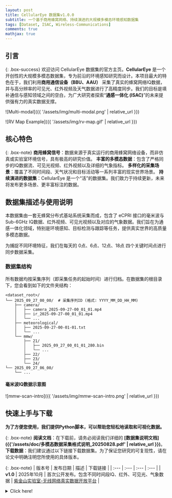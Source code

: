 ```yaml
---
layout: post
title: CellularEye 数据集v1.0.0
subtitle: 一个基于商用蜂窝网络、持续演进的大规模多模态环境感知数据集
tags: [Dataset, ISAC, Wireless-Communications]
comments: true
mathjax: true
---
```


## 引言

{: .box-success}
欢迎访问 CellularEye 数据集的官方主页。**CellularEye** 是一个开创性的大规模多模态数据集，专为前沿的环境感知研究而设计。本项目最大的特色在于，我们利用**商用通信设备（BBU、AAU）** 采集了真实的蜂窝网络IQ数据，并与高分辨率的可见光、红外视频及天气数据进行了高精度同步。我们的目标是填补通信与感知领域之间的空白，为广大研究者探索“**通感一体化 (ISAC)**”的未来提供强有力的真实数据支撑。

![Multi-modal]({{ '/assets/img/multi-modal.png' | relative_url }})

![RV Map Example]({{ '/assets/img/rv-map.gif' | relative_url }})


## 核心特色

{: .box-note}
**商用蜂窝信号**：数据来源于真实运行的商用蜂窝网络设备，而非仿真或实验室环境信号，具有极高的研究价值。
**丰富的多模态数据**：包含了严格同步的IQ数据流、可见光视频、红外视频以及详细的气象指标。
**多样化的采集场景**：覆盖了不同时间段、天气状况和目标活动等一系列丰富的现实世界场景。
**持续演进的数据集**：CellularEye 是一个“活”的数据集。我们致力于持续更新，未来将发布更多场景、更丰富标注的数据。


## 数据集描述与使用说明

本数据集由一套无蜂窝分布式基站系统采集而成，包含了 eCPRI 接口的毫米波与 Sub-6GHz IQ数据、红外视频、可见光视频以及对应的气象数据。我们旨在为通感一体化领域，特别是环境感知、目标检测与跟踪等任务，提供真实世界的高质量多模态数据。

为捕捉不同环境特征，我们在每天的 0点、6点、12点、18点 四个关键时间点进行同步数据采集。

### 数据集结构

所有数据均按采集序列（即采集任务的起始时间）进行归档。在数据集的根目录下，您会看到如下的文件夹结构：

```
<dataset_root>/
└── 2025_09_27_00_00/  # 采集序列ID (格式: YYYY_MM_DD_HH_MM)
    ├── camera/
    │   ├── camera_2025-09-27-00_01_01.mp4
    │   ├── ir_2025-09-27-00_01_01.mp4
    │   └── ...
    ├── meteorological/
    │   ├── 2025-09-27-00-01-01.txt
    │   └── ...
    └── mmw/
        ├── 21/
        │   ├── 2025_09_27_00_01_01_280.bin
        │   └── ...
        ├── 22/
        ├── 23/
        └── 24/
└── 2025_09_27_06_00/
    └── ...
```
#### 毫米波IQ数据示意图

![mmw-scan-intro]({{ '/assets/img/mmw-scan-intro.png' | relative_url }})

## 快速上手与下载

**为了方便您使用，我们提供Python脚本，可以帮助您轻松地读取和可视化数据。**

{: .box-note}
**阅读文档**：在下载前，请务必阅读我们详细的 **[数据集说明文档]({{'/assets/doc/多模态数据采集格式说明_20250828.pdf' | relative_url }})**。
**下载数据**：我们建议通过以下链接下载数据集。为了保证您研究的可复现性，请在论文中明确注明您所使用的具体版本。

{: .box-note}
| 版本号 | 发布日期 | 描述 | 下载链接 |
| :--- | :--- | :--- | :--- |
| **v1.0** | 2025年10月 | 首次公开发布。包含不同时间段IQ、红外、可见光、气象数据 | [紫金山实验室-无线网络真实数据开放平台](http://pmldatanet.com.cn/) |

<details markdown="1">
<summary>Click here!</summary>
Here you can see an **expandable** section
</details>



